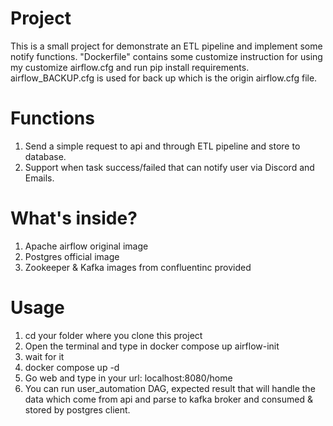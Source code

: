 # Project
This is a small project for demonstrate an ETL pipeline and implement some notify functions.
"Dockerfile" contains some customize instruction for using my customize airflow.cfg and run pip install requirements.
airflow_BACKUP.cfg is used for back up which is the origin airflow.cfg file.

# Functions
1. Send a simple request to api and through ETL pipeline and store to database.
2. Support when task success/failed that can notify user via Discord and Emails.


# What's inside?
1. Apache airflow original image
2. Postgres official image
3. Zookeeper & Kafka images from confluentinc provided

# Usage
1. cd your folder where you clone this project 
2. Open the terminal and type in docker compose up airflow-init
3. wait for it
4. docker compose up -d
5. Go web and type in your url: localhost:8080/home
6. You can run user_automation DAG, expected result that will handle the data which come from api and parse to kafka broker and consumed & stored by postgres client.